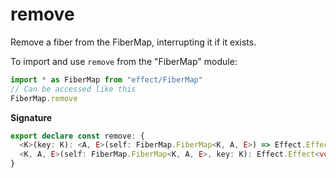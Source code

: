 # remove

Remove a fiber from the FiberMap, interrupting it if it exists.

To import and use `remove` from the "FiberMap" module:

```ts
import * as FiberMap from "effect/FiberMap"
// Can be accessed like this
FiberMap.remove
```

**Signature**

```ts
export declare const remove: {
  <K>(key: K): <A, E>(self: FiberMap.FiberMap<K, A, E>) => Effect.Effect<void>
  <K, A, E>(self: FiberMap.FiberMap<K, A, E>, key: K): Effect.Effect<void>
}
```
